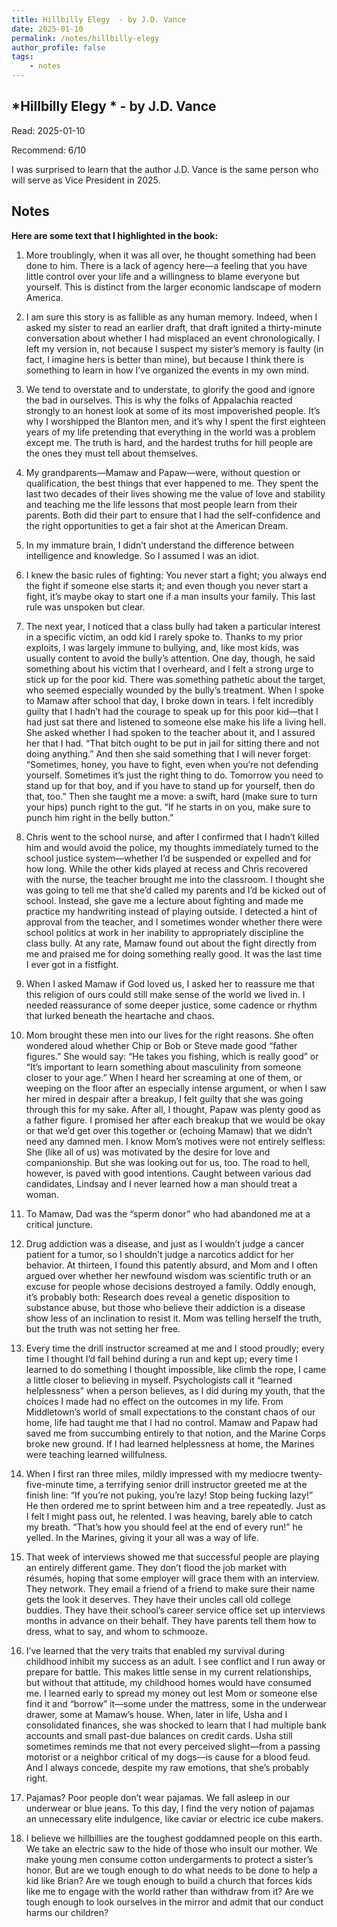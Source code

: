 ```yaml
---
title: Hillbilly Elegy  - by J.D. Vance
date: 2025-01-10
permalink: /notes/hillbilly-elegy
author_profile: false
tags:
    - notes
---
```


## *Hillbilly Elegy * - by J.D. Vance

Read: 2025-01-10

Recommend: 6/10

I was surprised to learn that the author J.D. Vance is the same person who will serve as Vice President in 2025.

## Notes

**Here are some text that I highlighted in the book:** 

1. More troublingly, when it was all over, he thought something had been done to him. There is a lack of agency here—a feeling that you have little control over your life and a willingness to blame everyone but yourself. This is distinct from the larger economic landscape of modern America.

1. I am sure this story is as fallible as any human memory. Indeed, when I asked my sister to read an earlier draft, that draft ignited a thirty-minute conversation about whether I had misplaced an event chronologically. I left my version in, not because I suspect my sister’s memory is faulty (in fact, I imagine hers is better than mine), but because I think there is something to learn in how I’ve organized the events in my own mind.

1. We tend to overstate and to understate, to glorify the good and ignore the bad in ourselves. This is why the folks of Appalachia reacted strongly to an honest look at some of its most impoverished people. It’s why I worshipped the Blanton men, and it’s why I spent the first eighteen years of my life pretending that everything in the world was a problem except me.  The truth is hard, and the hardest truths for hill people are the ones they must tell about themselves.

1. My grandparents—Mamaw and Papaw—were, without question or qualification, the best things that ever happened to me. They spent the last two decades of their lives showing me the value of love and stability and teaching me the life lessons that most people learn from their parents. Both did their part to ensure that I had the self-confidence and the right opportunities to get a fair shot at the American Dream.

1. In my immature brain, I didn’t understand the difference between intelligence and knowledge. So I assumed I was an idiot.

1. I knew the basic rules of fighting: You never start a fight; you always end the fight if someone else starts it; and even though you never start a fight, it’s maybe okay to start one if a man insults your family. This last rule was unspoken but clear.

1. The next year, I noticed that a class bully had taken a particular interest in a specific victim, an odd kid I rarely spoke to. Thanks to my prior exploits, I was largely immune to bullying, and, like most kids, was usually content to avoid the bully’s attention. One day, though, he said something about his victim that I overheard, and I felt a strong urge to stick up for the poor kid. There was something pathetic about the target, who seemed especially wounded by the bully’s treatment.  When I spoke to Mamaw after school that day, I broke down in tears. I felt incredibly guilty that I hadn’t had the courage to speak up for this poor kid—that I had just sat there and listened to someone else make his life a living hell. She asked whether I had spoken to the teacher about it, and I assured her that I had. “That bitch ought to be put in jail for sitting there and not doing anything.” And then she said something that I will never forget: “Sometimes, honey, you have to fight, even when you’re not defending yourself. Sometimes it’s just the right thing to do. Tomorrow you need to stand up for that boy, and if you have to stand up for yourself, then do that, too.” Then she taught me a move: a swift, hard (make sure to turn your hips) punch right to the gut. “If he starts in on you, make sure to punch him right in the belly button.”

1. Chris went to the school nurse, and after I confirmed that I hadn’t killed him and would avoid the police, my thoughts immediately turned to the school justice system—whether I’d be suspended or expelled and for how long. While the other kids played at recess and Chris recovered with the nurse, the teacher brought me into the classroom. I thought she was going to tell me that she’d called my parents and I’d be kicked out of school. Instead, she gave me a lecture about fighting and made me practice my handwriting instead of playing outside. I detected a hint of approval from the teacher, and I sometimes wonder whether there were school politics at work in her inability to appropriately discipline the class bully. At any rate, Mamaw found out about the fight directly from me and praised me for doing something really good. It was the last time I ever got in a fistfight.

1. When I asked Mamaw if God loved us, I asked her to reassure me that this religion of ours could still make sense of the world we lived in. I needed reassurance of some deeper justice, some cadence or rhythm that lurked beneath the heartache and chaos.

1. Mom brought these men into our lives for the right reasons. She often wondered aloud whether Chip or Bob or Steve made good “father figures.” She would say: “He takes you fishing, which is really good” or “It’s important to learn something about masculinity from someone closer to your age.” When I heard her screaming at one of them, or weeping on the floor after an especially intense argument, or when I saw her mired in despair after a breakup, I felt guilty that she was going through this for my sake. After all, I thought, Papaw was plenty good as a father figure. I promised her after each breakup that we would be okay or that we’d get over this together or (echoing Mamaw) that we didn’t need any damned men. I know Mom’s motives were not entirely selfless: She (like all of us) was motivated by the desire for love and companionship. But she was looking out for us, too.  The road to hell, however, is paved with good intentions. Caught between various dad candidates, Lindsay and I never learned how a man should treat a woman. 

1. To Mamaw, Dad was the “sperm donor” who had abandoned me at a critical juncture.

1. Drug addiction was a disease, and just as I wouldn’t judge a cancer patient for a tumor, so I shouldn’t judge a narcotics addict for her behavior. At thirteen, I found this patently absurd, and Mom and I often argued over whether her newfound wisdom was scientific truth or an excuse for people whose decisions destroyed a family. Oddly enough, it’s probably both: Research does reveal a genetic disposition to substance abuse, but those who believe their addiction is a disease show less of an inclination to resist it. Mom was telling herself the truth, but the truth was not setting her free.

1. Every time the drill instructor screamed at me and I stood proudly; every time I thought I’d fall behind during a run and kept up; every time I learned to do something I thought impossible, like climb the rope, I came a little closer to believing in myself. Psychologists call it “learned helplessness” when a person believes, as I did during my youth, that the choices I made had no effect on the outcomes in my life. From Middletown’s world of small expectations to the constant chaos of our home, life had taught me that I had no control. Mamaw and Papaw had saved me from succumbing entirely to that notion, and the Marine Corps broke new ground. If I had learned helplessness at home, the Marines were teaching learned willfulness.

1. When I first ran three miles, mildly impressed with my mediocre twenty-five-minute time, a terrifying senior drill instructor greeted me at the finish line: “If you’re not puking, you’re lazy! Stop being fucking lazy!” He then ordered me to sprint between him and a tree repeatedly. Just as I felt I might pass out, he relented. I was heaving, barely able to catch my breath. “That’s how you should feel at the end of every run!” he yelled. In the Marines, giving it your all was a way of life.

1. That week of interviews showed me that successful people are playing an entirely different game. They don’t flood the job market with résumés, hoping that some employer will grace them with an interview. They network. They email a friend of a friend to make sure their name gets the look it deserves. They have their uncles call old college buddies. They have their school’s career service office set up interviews months in advance on their behalf. They have parents tell them how to dress, what to say, and whom to schmooze.

1. I’ve learned that the very traits that enabled my survival during childhood inhibit my success as an adult. I see conflict and I run away or prepare for battle. This makes little sense in my current relationships, but without that attitude, my childhood homes would have consumed me. I learned early to spread my money out lest Mom or someone else find it and “borrow” it—some under the mattress, some in the underwear drawer, some at Mamaw’s house. When, later in life, Usha and I consolidated finances, she was shocked to learn that I had multiple bank accounts and small past-due balances on credit cards. Usha still sometimes reminds me that not every perceived slight—from a passing motorist or a neighbor critical of my dogs—is cause for a blood feud. And I always concede, despite my raw emotions, that she’s probably right.

1. Pajamas? Poor people don’t wear pajamas. We fall asleep in our underwear or blue jeans. To this day, I find the very notion of pajamas an unnecessary elite indulgence, like caviar or electric ice cube makers.

1. I believe we hillbillies are the toughest goddamned people on this earth. We take an electric saw to the hide of those who insult our mother. We make young men consume cotton undergarments to protect a sister’s honor. But are we tough enough to do what needs to be done to help a kid like Brian? Are we tough enough to build a church that forces kids like me to engage with the world rather than withdraw from it? Are we tough enough to look ourselves in the mirror and admit that our conduct harms our children?

